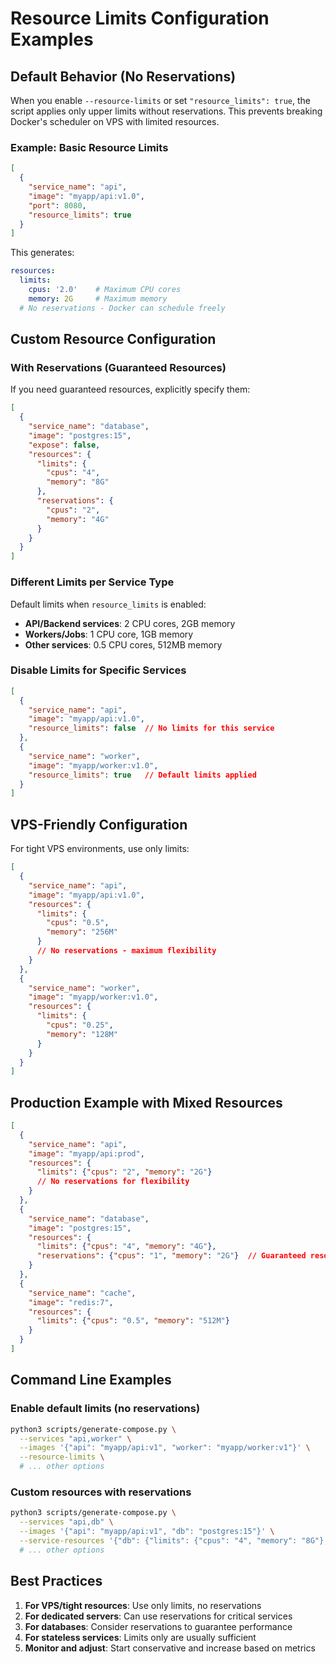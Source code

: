 # Resource Limits Configuration Examples

## Default Behavior (No Reservations)

When you enable `--resource-limits` or set `"resource_limits": true`, the script applies only upper limits without reservations.
This prevents breaking Docker's scheduler on VPS with limited resources.

### Example: Basic Resource Limits

```json
[
  {
    "service_name": "api",
    "image": "myapp/api:v1.0",
    "port": 8080,
    "resource_limits": true
  }
]
```

This generates:

```yaml
resources:
  limits:
    cpus: '2.0'    # Maximum CPU cores
    memory: 2G     # Maximum memory
  # No reservations - Docker can schedule freely
```

## Custom Resource Configuration

### With Reservations (Guaranteed Resources)

If you need guaranteed resources, explicitly specify them:

```json
[
  {
    "service_name": "database",
    "image": "postgres:15",
    "expose": false,
    "resources": {
      "limits": {
        "cpus": "4",
        "memory": "8G"
      },
      "reservations": {
        "cpus": "2",
        "memory": "4G"
      }
    }
  }
]
```

### Different Limits per Service Type

Default limits when `resource_limits` is enabled:

- **API/Backend services**: 2 CPU cores, 2GB memory
- **Workers/Jobs**: 1 CPU core, 1GB memory  
- **Other services**: 0.5 CPU cores, 512MB memory

### Disable Limits for Specific Services

```json
[
  {
    "service_name": "api",
    "image": "myapp/api:v1.0",
    "resource_limits": false  // No limits for this service
  },
  {
    "service_name": "worker",
    "image": "myapp/worker:v1.0",
    "resource_limits": true   // Default limits applied
  }
]
```

## VPS-Friendly Configuration

For tight VPS environments, use only limits:

```json
[
  {
    "service_name": "api",
    "image": "myapp/api:v1.0",
    "resources": {
      "limits": {
        "cpus": "0.5",
        "memory": "256M"
      }
      // No reservations - maximum flexibility
    }
  },
  {
    "service_name": "worker",
    "image": "myapp/worker:v1.0",
    "resources": {
      "limits": {
        "cpus": "0.25",
        "memory": "128M"
      }
    }
  }
]
```

## Production Example with Mixed Resources

```json
[
  {
    "service_name": "api",
    "image": "myapp/api:prod",
    "resources": {
      "limits": {"cpus": "2", "memory": "2G"}
      // No reservations for flexibility
    }
  },
  {
    "service_name": "database",
    "image": "postgres:15",
    "resources": {
      "limits": {"cpus": "4", "memory": "4G"},
      "reservations": {"cpus": "1", "memory": "2G"}  // Guaranteed resources for DB
    }
  },
  {
    "service_name": "cache",
    "image": "redis:7",
    "resources": {
      "limits": {"cpus": "0.5", "memory": "512M"}
    }
  }
]
```

## Command Line Examples

### Enable default limits (no reservations)

```bash
python3 scripts/generate-compose.py \
  --services "api,worker" \
  --images '{"api": "myapp/api:v1", "worker": "myapp/worker:v1"}' \
  --resource-limits \
  # ... other options
```

### Custom resources with reservations

```bash
python3 scripts/generate-compose.py \
  --services "api,db" \
  --images '{"api": "myapp/api:v1", "db": "postgres:15"}' \
  --service-resources '{"db": {"limits": {"cpus": "4", "memory": "8G"}, "reservations": {"cpus": "2", "memory": "4G"}}}' \
  # ... other options
```

## Best Practices

1. **For VPS/tight resources**: Use only limits, no reservations
2. **For dedicated servers**: Can use reservations for critical services
3. **For databases**: Consider reservations to guarantee performance
4. **For stateless services**: Limits only are usually sufficient
5. **Monitor and adjust**: Start conservative and increase based on metrics

